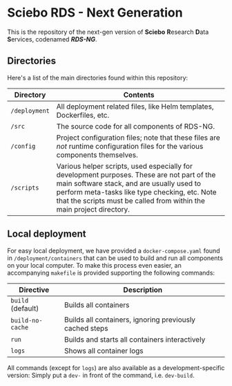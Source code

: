# Sciebo RDS - Next Generation
This is the repository of the next-gen version of **Sciebo** **R**esearch **D**ata **S**ervices, codenamed **_RDS-NG_**.

## Directories
Here's a list of the main directories found within this repository:

| Directory     | Contents                                                                                                                                                                                                                                                          |
|---------------|-------------------------------------------------------------------------------------------------------------------------------------------------------------------------------------------------------------------------------------------------------------------|
| `/deployment` | All deployment related files, like Helm templates, Dockerfiles, etc.                                                                                                                                                                                              |
| `/src`        | The source code for all components of RDS-NG.                                                                                                                                                                                                                     |
| `/config`     | Project configuration files; note that these files are _not_ runtime configuration files for the various components themselves.                                                                                                                                   |
| `/scripts`    | Various helper scripts, used especially for development purposes. These are not part of the main software stack, and are usually used to perform meta-tasks like type checking, etc. Note that the scripts must be called from within the main project directory. |

## Local deployment
For easy local deployment, we have provided a `docker-compose.yaml` found in `/deployment/containers` that can be used to build and run all components on your local computer. To make this process even easier, an accompanying `makefile` is provided supporting the following commands:

| Directive         | Description                                             |
|-------------------|---------------------------------------------------------|
| `build` (default) | Builds all containers                                   |
| `build-no-cache`  | Builds all containers, ignoring previously cached steps |
| `run`             | Builds and starts all containers interactively          |
| `logs`            | Shows all container logs                                |

All commands (except for `logs`) are also available as a development-specific version: Simply put a `dev-` in front of the command, i.e. `dev-build`. 

